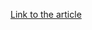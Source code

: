 [Link to the article](https://www.hybrid-analysis.com/sample/f70cef297efe9ec0abea369b3c1235f14220a6165b48f6e8aa054296078122c8/5b6183127ca3e1539a45828a)
